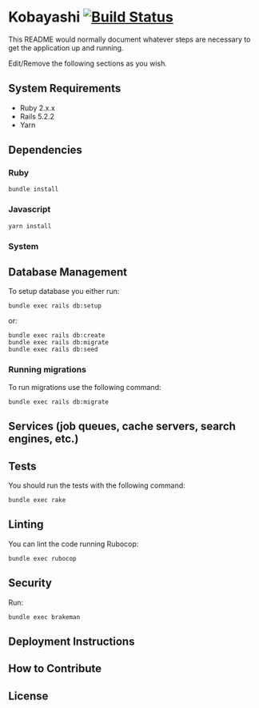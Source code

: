 # Kobayashi [![Build Status](https://travis-ci.org/neftalyluis/kobayashi.svg?branch=master)](https://travis-ci.org/neftalyluis/kobayashi)

This README would normally document whatever steps are necessary to get the
application up and running.

Edit/Remove the following sections as you wish.

## System Requirements

- Ruby 2.x.x
- Rails 5.2.2
- Yarn

## Dependencies

### Ruby

    bundle install

### Javascript

    yarn install

### System

## Database Management

To setup database you either run:

    bundle exec rails db:setup

or:

    bundle exec rails db:create
    bundle exec rails db:migrate
    bundle exec rails db:seed

### Running migrations

To run migrations use the following command:

    bundle exec rails db:migrate

## Services (job queues, cache servers, search engines, etc.)

## Tests

You should run the tests with the following command:

    bundle exec rake

## Linting

You can lint the code running Rubocop:

    bundle exec rubocop

## Security

Run:

    bundle exec brakeman

## Deployment Instructions

## How to Contribute

## License
